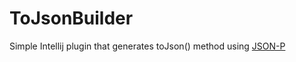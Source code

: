 # ToJsonBuilder

Simple Intellij  plugin that generates toJson() method using <a href="https://javaee.github.io/jsonp/">JSON-P</a>
